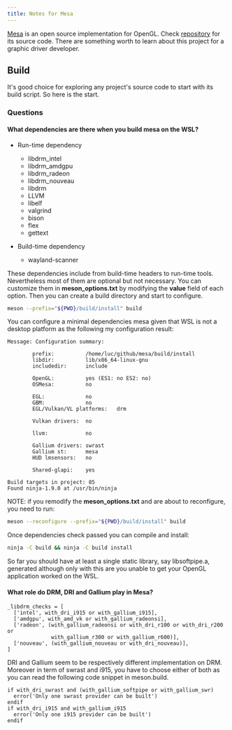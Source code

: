 ```yaml
---
title: Notes for Mesa
---
```

[Mesa](https://mesa3d.org/) is an open source implementation for OpenGL. Check [repository](https://gitlab.freedesktop.org/mesa/mesa) for its source code. There are something worth to learn about this project for a graphic driver developer.

## Build
It's good choice for exploring any project's source code to start with its build script. So here is the start.

### Questions

#### What dependencies are there when you build mesa on the WSL?

* Run-time dependency
    - libdrm_intel
    - libdrm_amdgpu
    - libdrm_radeon
    - libdrm_nouveau
    - libdrm
    - LLVM
    - libelf
    - valgrind
    - bison
    - flex
    - gettext

* Build-time dependency
    - wayland-scanner

These dependencies include from build-time headers to run-time tools. Nevertheless most of them are optional but not necessary. You can customize them in **meson_options.txt** by modifying the **value** field of each option. Then you can create a build directory and start to configure.

``` bash
meson --prefix="${PWD}/build/install" build
```
You can configure a minimal dependencies mesa given that WSL is not a desktop platform as the following my configuration result:

```
Message: Configuration summary:
        
        prefix:          /home/luc/github/mesa/build/install
        libdir:          lib/x86_64-linux-gnu
        includedir:      include
        
        OpenGL:          yes (ES1: no ES2: no)
        OSMesa:          no
        
        EGL:             no
        GBM:             no
        EGL/Vulkan/VL platforms:   drm
        
        Vulkan drivers:  no
        
        llvm:            no
        
        Gallium drivers: swrast
        Gallium st:      mesa
        HUD lmsensors:   no
        
        Shared-glapi:    yes

Build targets in project: 85
Found ninja-1.9.0 at /usr/bin/ninja
```
NOTE: if you remodify the **meson_options.txt** and are about to reconfigure, you need to run:

``` bash
meson --reconfigure --prefix="${PWD}/build/install" build
```

Once dependencies check passed you can compile and install:

``` bash
ninja -C build && ninja -C build install
```
So far you should have at least a single static library, say libsoftpipe.a, generated although only with this are you unable to get your OpenGL application worked on the WSL.

#### What role do DRM, DRI and Gallium play in Mesa? 

``` meson
_libdrm_checks = [
  ['intel', with_dri_i915 or with_gallium_i915],
  ['amdgpu', with_amd_vk or with_gallium_radeonsi],
  ['radeon', (with_gallium_radeonsi or with_dri_r100 or with_dri_r200 or
              with_gallium_r300 or with_gallium_r600)],
  ['nouveau', (with_gallium_nouveau or with_dri_nouveau)],
]
```

DRI and Gallium seem to be respectively different implementation on DRM. Moreover in term of swrast and i915, you have to choose either of both as you can read the following code snippet in meson.build.

``` meson
if with_dri_swrast and (with_gallium_softpipe or with_gallium_swr)
  error('Only one swrast provider can be built')
endif
if with_dri_i915 and with_gallium_i915
  error('Only one i915 provider can be built')
endif
```
